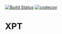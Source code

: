 [![Build Status](https://travis-ci.org/jsrehak/xpt.svg?branch=master)](https://travis-ci.org/jsrehak/xpt) [![codecov](https://codecov.io/gh/jsrehak/xpt/branch/master/graph/badge.svg)](https://codecov.io/gh/jsrehak/xpt)

# XPT
